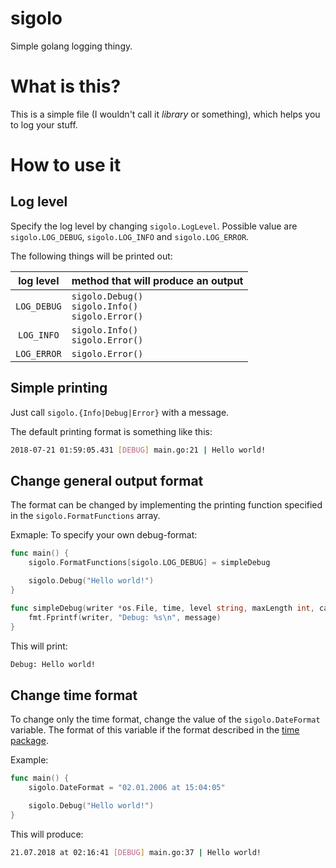 # sigolo
Simple golang logging thingy.

# What is this?
This is a simple file (I wouldn't call it _library_ or something), which helps you to log your stuff.

# How to use it
## Log level
Specify the log level by changing `sigolo.LogLevel`. Possible value are `sigolo.LOG_DEBUG`, `sigolo.LOG_INFO` and `sigolo.LOG_ERROR`.

The following things will be printed out:

| log level | method that will produce an output |
|:--:|:--|
| `LOG_DEBUG` | `sigolo.Debug()`<br>`sigolo.Info()`<br>`sigolo.Error()` |
| `LOG_INFO` | `sigolo.Info()`<br>`sigolo.Error()` |
| `LOG_ERROR` | `sigolo.Error()` |

## Simple printing
Just call `sigolo.{Info|Debug|Error}` with a message.

The default printing format is something like this:

```bash
2018-07-21 01:59:05.431 [DEBUG] main.go:21 | Hello world!
```

## Change general output format
The format can be changed by implementing the printing function specified in the `sigolo.FormatFunctions` array.

Exmaple: To specify your own debug-format:
```go
func main() {
	sigolo.FormatFunctions[sigolo.LOG_DEBUG] = simpleDebug

	sigolo.Debug("Hello world!")
}

func simpleDebug(writer *os.File, time, level string, maxLength int, caller, message string) {
	fmt.Fprintf(writer, "Debug: %s\n", message)
}
```
This will print:
```bash
Debug: Hello world!
```

## Change time format
To change only the time format, change the value of the `sigolo.DateFormat` variable. The format of this variable if the format described in the [time package](https://golang.org/pkg/time/).

Example:
```go
func main() {
	sigolo.DateFormat = "02.01.2006 at 15:04:05"

	sigolo.Debug("Hello world!")
}
```
This will produce:
```bash
21.07.2018 at 02:16:41 [DEBUG] main.go:37 | Hello world!
```

